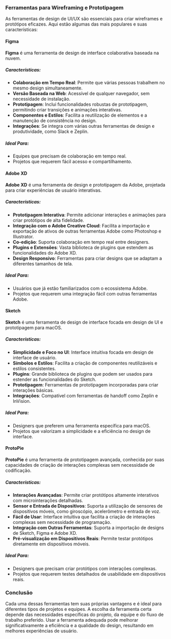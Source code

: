 
### Ferramentas para Wireframing e Prototipagem

As ferramentas de design de UI/UX são essenciais para criar wireframes e protótipos eficazes. Aqui estão algumas das mais populares e suas características:

#### Figma

**Figma** é uma ferramenta de design de interface colaborativa baseada na nuvem.

##### Características:
- **Colaboração em Tempo Real**: Permite que várias pessoas trabalhem no mesmo design simultaneamente.
- **Versão Baseada na Web**: Acessível de qualquer navegador, sem necessidade de instalação.
- **Prototipagem**: Inclui funcionalidades robustas de prototipagem, permitindo criar transições e animações interativas.
- **Componentes e Estilos**: Facilita a reutilização de elementos e a manutenção de consistência no design.
- **Integrações**: Se integra com várias outras ferramentas de design e produtividade, como Slack e Zeplin.

##### Ideal Para:
- Equipes que precisam de colaboração em tempo real.
- Projetos que requerem fácil acesso e compartilhamento.

#### Adobe XD

**Adobe XD** é uma ferramenta de design e prototipagem da Adobe, projetada para criar experiências de usuário interativas.

##### Características:
- **Prototipagem Interativa**: Permite adicionar interações e animações para criar protótipos de alta fidelidade.
- **Integração com o Adobe Creative Cloud**: Facilita a importação e exportação de ativos de outras ferramentas Adobe como Photoshop e Illustrator.
- **Co-edição**: Suporta colaboração em tempo real entre designers.
- **Plugins e Extensões**: Vasta biblioteca de plugins que estendem as funcionalidades do Adobe XD.
- **Design Responsivo**: Ferramentas para criar designs que se adaptam a diferentes tamanhos de tela.

##### Ideal Para:
- Usuários que já estão familiarizados com o ecossistema Adobe.
- Projetos que requerem uma integração fácil com outras ferramentas Adobe.

#### Sketch

**Sketch** é uma ferramenta de design de interface focada em design de UI e prototipagem para macOS.

##### Características:
- **Simplicidade e Foco no UI**: Interface intuitiva focada em design de interface de usuário.
- **Símbolos e Estilos**: Facilita a criação de componentes reutilizáveis e estilos consistentes.
- **Plugins**: Grande biblioteca de plugins que podem ser usados para estender as funcionalidades do Sketch.
- **Prototipagem**: Ferramentas de prototipagem incorporadas para criar interações básicas.
- **Integrações**: Compatível com ferramentas de handoff como Zeplin e InVision.

##### Ideal Para:
- Designers que preferem uma ferramenta específica para macOS.
- Projetos que valorizam a simplicidade e a eficiência no design de interface.

#### ProtoPie

**ProtoPie** é uma ferramenta de prototipagem avançada, conhecida por suas capacidades de criação de interações complexas sem necessidade de codificação.

##### Características:
- **Interações Avançadas**: Permite criar protótipos altamente interativos com microinterações detalhadas.
- **Sensor e Entrada de Dispositivos**: Suporta a utilização de sensores de dispositivos móveis, como giroscópio, acelerômetro e entrada de voz.
- **Fácil de Usar**: Interface intuitiva que facilita a criação de interações complexas sem necessidade de programação.
- **Integração com Outras Ferramentas**: Suporta a importação de designs de Sketch, Figma e Adobe XD.
- **Pré-visualização em Dispositivos Reais**: Permite testar protótipos diretamente em dispositivos móveis.

##### Ideal Para:
- Designers que precisam criar protótipos com interações complexas.
- Projetos que requerem testes detalhados de usabilidade em dispositivos reais.

### Conclusão

Cada uma dessas ferramentas tem suas próprias vantagens e é ideal para diferentes tipos de projetos e equipes. A escolha da ferramenta certa depende das necessidades específicas do projeto, da equipe e do fluxo de trabalho preferido. Usar a ferramenta adequada pode melhorar significativamente a eficiência e a qualidade do design, resultando em melhores experiências de usuário.